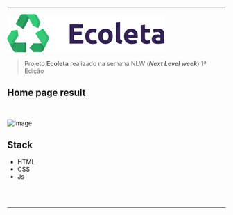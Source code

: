 ***

![Image](/assets/logo.svg) 



>Projeto **Ecoleta** realizado na semana NLW (**_Next Level week_**) 1ª Edição

## Home page result
<br>

![Image](https://i.imgur.com/nng9l6Q.png ) 


## Stack

- HTML
- CSS
- Js
<br>
<br>

***
